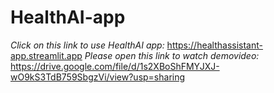 # HealthAI-app
*Click on this link to use HealthAI app:*
https://healthassistant-app.streamlit.app
*Please open this link to watch demovideo:*
https://drive.google.com/file/d/1s2XBoShFMYJXJ-wO9kS3TdB759SbgzVi/view?usp=sharing
